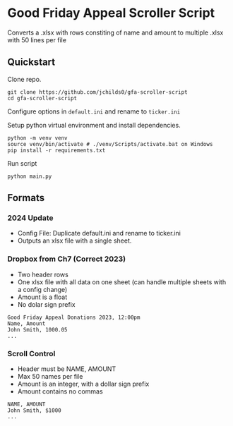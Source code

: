 # Good Friday Appeal Scroller Script

Converts a .xlsx with rows constiting of name and amount
to multiple .xlsx with 50 lines per file

## Quickstart

Clone repo.

```
git clone https://github.com/jchilds0/gfa-scroller-script
cd gfa-scroller-script
```

Configure options in `default.ini` and rename to `ticker.ini`

Setup python virtual environment and install dependencies.
```
python -m venv venv
source venv/bin/activate # ./venv/Scripts/activate.bat on Windows
pip install -r requirements.txt
```

Run script 
```
python main.py
```

## Formats

### 2024 Update

- Config File: Duplicate default.ini and rename to ticker.ini
- Outputs an xlsx file with a single sheet.

### Dropbox from Ch7 (Correct 2023)

- Two header rows
- One xlsx file with all data on one sheet (can handle multiple sheets with a config change)
- Amount is a float
- No dolar sign prefix

```
Good Friday Appeal Donations 2023, 12:00pm
Name, Amount
John Smith, 1000.05
...
```

### Scroll Control

- Header must be NAME, AMOUNT
- Max 50 names per file
- Amount is an integer, with a dollar sign prefix
- Amount contains no commas

```
NAME, AMOUNT
John Smith, $1000
...
```
